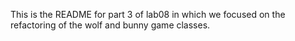 This is the README for part 3 of lab08 in which we focused on the
refactoring of the wolf and bunny game classes.
